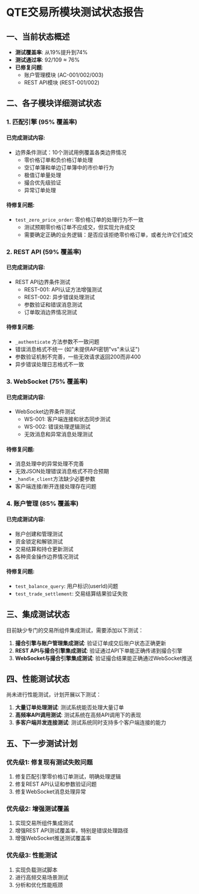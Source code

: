 # QTE交易所模块测试状态报告

## 一、当前状态概述

- **测试覆盖率**: 从19%提升到74%
- **测试通过率**: 92/109 ≈ 76%
- **已修复问题**:
  - 账户管理模块 (AC-001/002/003)
  - REST API模块 (REST-001/002)

## 二、各子模块详细测试状态

### 1. 匹配引擎 (95% 覆盖率)

#### 已完成测试内容:
- 边界条件测试：10个测试用例覆盖各类边界情况
  - 零价格订单和负价格订单处理
  - 空订单簿和单边订单簿中的市价单行为
  - 极值订单量处理
  - 撮合优先级验证
  - 异常订单处理

#### 待修复问题:
- `test_zero_price_order`: 零价格订单的处理行为不一致
  - 测试预期零价格订单不应成交，但实现允许成交
  - 需要确定正确的业务逻辑：是否应该拒绝零价格订单，或者允许它们成交

### 2. REST API (59% 覆盖率)

#### 已完成测试内容:
- REST API边界条件测试
  - REST-001: API认证方法增强测试
  - REST-002: 异步错误处理测试
  - 参数验证和错误消息测试
  - 订单取消边界情况测试

#### 待修复问题:
- `_authenticate` 方法参数不一致问题
- 错误消息格式不统一 (如"未提供API密钥"vs"未认证")
- 参数验证机制不完善，一些无效请求返回200而非400
- 异步错误处理日志格式不一致

### 3. WebSocket (75% 覆盖率)

#### 已完成测试内容:
- WebSocket边界条件测试
  - WS-001: 客户端连接和状态同步测试
  - WS-002: 错误处理逻辑测试
  - 无效消息和异常消息处理测试

#### 待修复问题:
- 消息处理中的异常处理不完善
- 无效JSON处理错误消息格式不符合预期
- `_handle_client`方法缺少必要参数
- 客户端连接/断开连接处理存在问题

### 4. 账户管理 (85% 覆盖率)

#### 已完成测试内容:
- 账户创建和管理测试
- 资金锁定和解锁测试
- 交易结算和持仓更新测试
- 各种资金操作边界情况测试

#### 待修复问题:
- `test_balance_query`: 用户标识(userId)问题
- `test_trade_settlement`: 交易结算结果验证失败

## 三、集成测试状态

目前缺少专门的交易所组件集成测试，需要添加以下测试：

1. **撮合引擎与账户管理集成测试**: 验证订单成交后账户状态正确更新
2. **REST API与撮合引擎集成测试**: 验证通过API下单能正确传递到撮合引擎
3. **WebSocket与撮合引擎集成测试**: 验证撮合结果能正确通过WebSocket推送

## 四、性能测试状态

尚未进行性能测试，计划开展以下测试：

1. **大量订单处理测试**: 测试系统能否处理大量订单
2. **高频率API调用测试**: 测试系统在高频API调用下的表现
3. **多客户端并发连接测试**: 测试系统同时支持多个客户端连接的能力

## 五、下一步测试计划

### 优先级1: 修复现有测试失败问题
1. 修复匹配引擎零价格订单测试，明确处理逻辑
2. 修复REST API认证和参数验证问题
3. 修复WebSocket消息处理异常

### 优先级2: 增强测试覆盖
1. 实现交易所组件集成测试
2. 增强REST API测试覆盖率，特别是错误处理路径
3. 增强WebSocket推送测试覆盖率

### 优先级3: 性能测试
1. 实现负载测试脚本
2. 进行高频交易场景测试
3. 分析和优化性能瓶颈